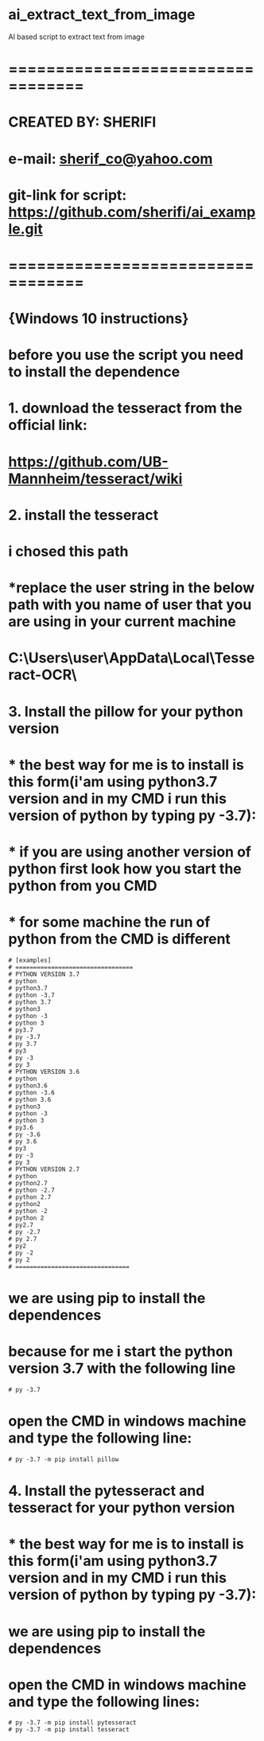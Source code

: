 # ai_extract_text_from_image
AI based script to extract text from image

# ==================================
# CREATED BY: SHERIFI
# e-mail: sherif_co@yahoo.com
# git-link for script: https://github.com/sherifi/ai_example.git
# ==================================

# {Windows 10 instructions}
# before you use the script you need to install the dependence
# 1. download the tesseract from the official link:
# 	https://github.com/UB-Mannheim/tesseract/wiki
# 2. install the tesseract
# 	i chosed this path
# 		*replace the user string in the below path with you name of user that you are using in your current machine
# 		C:\Users\user\AppData\Local\Tesseract-OCR\
# 3. Install the  pillow for your python version
# * the best way for me is to install is this form(i'am using python3.7 version and in my CMD i run this version of python by typing py -3.7):
# * if you are using another version of python first look how you start the python from you CMD
# * for some machine the run of python from the CMD is different
	# [examples]
	# =================================
	# PYTHON VERSION 3.7
	# python
	# python3.7
	# python -3.7
	# python 3.7
	# python3
	# python -3
	# python 3
	# py3.7
	# py -3.7
	# py 3.7
	# py3
	# py -3
	# py 3
	# PYTHON VERSION 3.6
	# python
	# python3.6
	# python -3.6
	# python 3.6
	# python3
	# python -3
	# python 3
	# py3.6
	# py -3.6
	# py 3.6
	# py3
	# py -3
	# py 3
	# PYTHON VERSION 2.7
	# python
	# python2.7
	# python -2.7
	# python 2.7
	# python2
	# python -2
	# python 2
	# py2.7
	# py -2.7
	# py 2.7
	# py2
	# py -2
	# py 2
	# ================================
# we are using pip to install the dependences
# because for me i start the python version 3.7 with the following line 
	# py -3.7
# open the CMD in windows machine and type the following line:
	# py -3.7 -m pip install pillow
# 4. Install the  pytesseract and tesseract for your python version
# * the best way for me is to install is this form(i'am using python3.7 version and in my CMD i run this version of python by typing py -3.7):
# we are using pip to install the dependences
# open the CMD in windows machine and type the following lines:
	# py -3.7 -m pip install pytesseract
	# py -3.7 -m pip install tesseract
